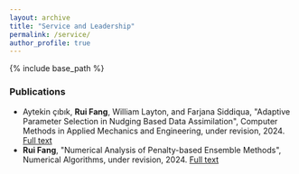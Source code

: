 ```yaml
---
layout: archive
title: "Service and Leadership"
permalink: /service/
author_profile: true
---
```

{% include base_path %}

### Publications
- Aytekin çıbık, **Rui Fang**, William Layton, and Farjana Siddiqua, "Adaptive Parameter Selection in Nudging Based Data Assimilation", Computer Methods in Applied Mechanics and Engineering, under revision, 2024. [Full text](https://arxiv.org/pdf/2407.18886)
- **Rui Fang**, "Numerical Analysis of Penalty-based Ensemble Methods", Numerical Algorithms, under revision, 2024. [Full text](https://arxiv.org/pdf/2407.10012)
